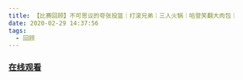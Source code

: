 ```yaml
---
title: 【比赛回顾】不可思议的夸张投篮｜打滚兄弟｜三人火锅｜哈登笑翻大肉包｜
date: 2020-02-29 14:37:56
tags:
  - 回顾
---
```


### <a href="https://www.weibo.com/tv/v/Iwriryclf?fid=1034:4477311475449859" target="_blank">在线观看</a>

